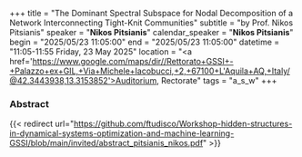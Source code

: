 +++
title = "The Dominant Spectral Subspace for Nodal Decomposition of a Network Interconnecting Tight-Knit Communities"
subtitle = "by Prof. Nikos Pitsianis"
speaker = "**Nikos Pitsianis**"
calendar_speaker = "<strong>Nikos Pitsianis</strong>"
begin = "2025/05/23  11:05:00"
end = "2025/05/23  11:05:00"
datetime = "11:05-11:55 Friday, 23 May 2025"
location = "<a href='https://www.google.com/maps/dir//Rettorato+GSSI+-+Palazzo+ex+GIL,+Via+Michele+Iacobucci,+2,+67100+L'Aquila+AQ,+Italy/@42.3443938,13.3153852'>Auditorium, Rectorate</a>"
tags = "a_s_w"
+++

### Abstract
{{< redirect url="https://github.com/ftudisco/Workshop-hidden-structures-in-dynamical-systems-optimization-and-machine-learning-GSSI/blob/main/invited/abstract_pitsianis_nikos.pdf" >}}
